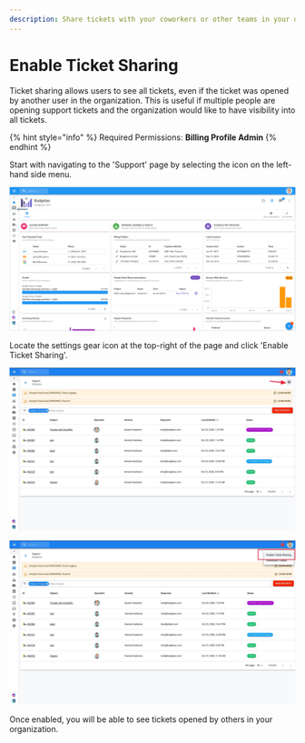 ```yaml
---
description: Share tickets with your coworkers or other teams in your organization
---
```


# Enable Ticket Sharing

Ticket sharing allows users to see all tickets, even if the ticket was opened by another user in the organization. This is useful if multiple people are opening support tickets and the organization would like to have visibility into all tickets.

{% hint style="info" %}
Required Permissions: **Billing Profile Admin**
{% endhint %}

Start with navigating to the 'Support' page by selecting the icon on the left-hand side menu.

![](../.gitbook/assets/support-tab.png)

Locate the settings gear icon at the top-right of the page and click 'Enable Ticket Sharing'.

![](../.gitbook/assets/supportsharing1.jpg)

![](../.gitbook/assets/cleanshot-2020-10-22-at-13.38.08.jpg)

Once enabled, you will be able to see tickets opened by others in your organization.

